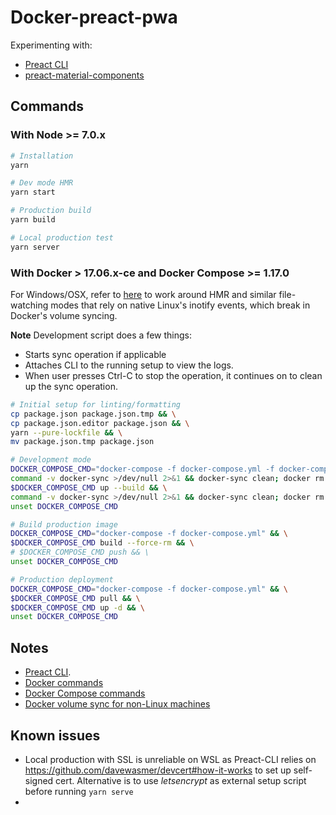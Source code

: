 # Docker-preact-pwa

Experimenting with:

* [Preact CLI](https://github.com/developit/preact-cli)
* [preact-material-components](https://github.com/prateekbh/preact-material-components)

## Commands

### With Node >= 7.0.x

```bash
# Installation
yarn

# Dev mode HMR
yarn start

# Production build
yarn build

# Local production test
yarn server
```

### With Docker > 17.06.x-ce and Docker Compose >= 1.17.0

For Windows/OSX, refer to [here](https://github.com/EugenMayer/docker-sync/wiki/1.-Installation) to
work around HMR and similar file-watching modes that rely on native Linux's inotify events, which
break in Docker's volume syncing.

**Note** Development script does a few things:

* Starts sync operation if applicable
* Attaches CLI to the running setup to view the logs.
* When user presses Ctrl-C to stop the operation, it continues on to clean up the sync operation.

```bash
# Initial setup for linting/formatting
cp package.json package.json.tmp && \
cp package.json.editor package.json && \
yarn --pure-lockfile && \
mv package.json.tmp package.json

# Development mode
DOCKER_COMPOSE_CMD="docker-compose -f docker-compose.yml -f docker-compose.dev.yml" && \
command -v docker-sync >/dev/null 2>&1 && docker-sync clean; docker rm docker-preact-pwa-dev; docker volume rm preact-pwa-sync; docker-sync start; \
$DOCKER_COMPOSE_CMD up --build && \
command -v docker-sync >/dev/null 2>&1 && docker-sync clean; docker rm docker-preact-pwa-dev; docker volume rm preact-pwa-sync && \
unset DOCKER_COMPOSE_CMD

# Build production image
DOCKER_COMPOSE_CMD="docker-compose -f docker-compose.yml" && \
$DOCKER_COMPOSE_CMD build --force-rm && \
# $DOCKER_COMPOSE_CMD push && \
unset DOCKER_COMPOSE_CMD

# Production deployment
DOCKER_COMPOSE_CMD="docker-compose -f docker-compose.yml" && \
$DOCKER_COMPOSE_CMD pull && \
$DOCKER_COMPOSE_CMD up -d && \
unset DOCKER_COMPOSE_CMD
```

## Notes

* [Preact CLI](https://github.com/developit/preact-cli/blob/master/README.md).
* [Docker commands](https://docs.docker.com/engine/reference/commandline/docker/)
* [Docker Compose commands](https://docs.docker.com/compose/reference/)
* [Docker volume sync for non-Linux machines](http://docker-sync.io/)

## Known issues

* Local production with SSL is unreliable on WSL as Preact-CLI relies on https://github.com/davewasmer/devcert#how-it-works to set up self-signed cert. Alternative is to use _letsencrypt_ as external setup script before running `yarn serve`
*
